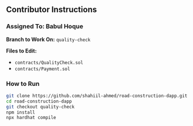 ##  Contributor Instructions

### Assigned To: Babul Hoque

**Branch to Work On:** `quality-check`

**Files to Edit:**
- `contracts/QualityCheck.sol`
- `contracts/Payment.sol`

### How to Run
```bash
git clone https://github.com/shahiil-ahmed/road-construction-dapp.git
cd road-construction-dapp
git checkout quality-check
npm install
npx hardhat compile
